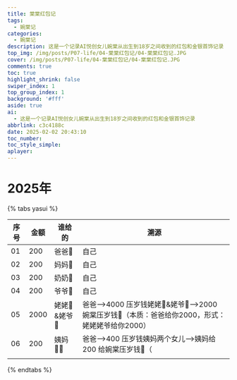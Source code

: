 ```yaml
---
title: 棠棠红包记
tags:
  - 婉棠记
categories:
  - 婉棠记
description: 这是一个记录AI悦创女儿婉棠从出生到18岁之间收到的红包和金银首饰记录
top_img: /img/posts/P07-life/04-棠棠红包记/04-棠棠红包记.JPG
cover: /img/posts/P07-life/04-棠棠红包记/04-棠棠红包记.JPG
comments: true
toc: true
highlight_shrink: false
swiper_index: 1
top_group_index: 1
background: '#fff'
aside: true
ai:
  - 这是一个记录AI悦创女儿婉棠从出生到18岁之间收到的红包和金银首饰记录
abbrlink: c3c4188c
date: 2025-02-02 20:43:10
toc_number:
toc_style_simple:
aplayer:
---
```


# 2025年

{% tabs yasui %}

<!-- tab 1. 压岁钱 -->

| 序号 | 金额 | 谁给的      | 溯源                                                         |
| ---- | ---- | ----------- | ------------------------------------------------------------ |
| 01   | 200  | 爸爸👨       | 自己                                                         |
| 02   | 200  | 妈妈👩       | 自己                                                         |
| 03   | 200  | 奶奶👵       | 自己                                                         |
| 04   | 200  | 爷爷👴       | 自己                                                         |
| 05   | 2000 | 姥姥👵&姥爷👴 | 爸爸——>4000 压岁钱姥姥👵&姥爷👴——>2000 婉棠压岁钱🧧（本质：爸爸给你2000，形式：姥姥姥爷给你2000） |
| 06   | 200  | 姨妈🤵‍♀️      | 爸爸——>400 压岁钱姨妈两个女儿——>姨妈给 200 给婉棠压岁钱🧧（   |
|      |      |             |                                                              |



<!-- endtab -->

{% endtabs %}